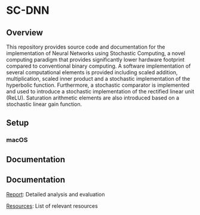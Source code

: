 # SC-DNN


## Overview
This repository provides source code and documentation for the implementation of Neural Networks using Stochastic Computing, a novel computing paradigm that provides significantly lower hardware footprint compared to conventional binary computing. A software implementation of several computational elements is provided including scaled addition, multiplication, scaled inner product and a stochastic implementation of the hyperbolic function. Furthermore, a stochastic comparator is implemented and used to introduce a stochastic implementation of the rectified linear unit (ReLU). Saturation arithmetic elements are also introduced based on a stochastic linear gain function. 

## Setup 

### macOS

## Documentation 
## Documentation
[Report](https://github.com/adamosSol/SC-DNN/blob/master/docs/Report.pdf): Detailed analysis and evaluation  

[Resources](https://github.com/adamosSol/SC-DNN/blob/master/Resources.md): List of relevant resources
